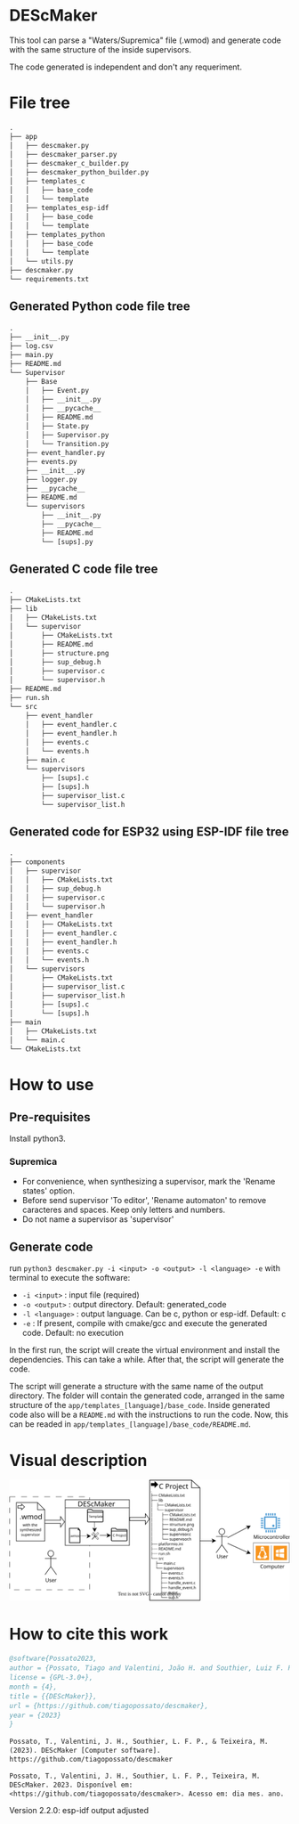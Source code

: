 # DEScMaker

This tool can parse a "Waters/Supremica" file (.wmod) and generate code with the same structure of the inside supervisors.

The code generated is independent and don't any requeriment.

# File tree
    .
    ├── app
    │   ├── descmaker.py
    │   ├── descmaker_parser.py
    │   ├── descmaker_c_builder.py
    │   ├── descmaker_python_builder.py
    │   ├── templates_c
    │   │   ├── base_code
    │   │   └── template
    │   ├── templates_esp-idf
    │   │   ├── base_code
    │   │   └── template
    │   ├── templates_python
    │   │   ├── base_code
    │   │   └── template
    │   └── utils.py
    ├── descmaker.py
    └── requirements.txt

## Generated Python code file tree
    .
    ├── __init__.py
    ├── log.csv
    ├── main.py
    ├── README.md
    └── Supervisor
        ├── Base
        │   ├── Event.py
        │   ├── __init__.py
        │   ├── __pycache__
        │   ├── README.md
        │   ├── State.py
        │   ├── Supervisor.py
        │   └── Transition.py
        ├── event_handler.py
        ├── events.py
        ├── __init__.py
        ├── logger.py
        ├── __pycache__
        ├── README.md
        └── supervisors
            ├── __init__.py
            ├── __pycache__
            ├── README.md
            └── [sups].py

## Generated C code file tree
    .
    ├── CMakeLists.txt
    ├── lib
    │   ├── CMakeLists.txt
    │   └── supervisor
    │       ├── CMakeLists.txt
    │       ├── README.md
    │       ├── structure.png
    │       ├── sup_debug.h
    │       ├── supervisor.c
    │       └── supervisor.h
    ├── README.md
    ├── run.sh
    └── src
        ├── event_handler
        │   ├── event_handler.c
        │   ├── event_handler.h
        │   ├── events.c
        │   └── events.h
        ├── main.c
        └── supervisors
            ├── [sups].c
            ├── [sups].h
            ├── supervisor_list.c
            └── supervisor_list.h

## Generated code for ESP32 using ESP-IDF file tree
    .
    ├── components
    │   ├── supervisor
    │   │   ├── CMakeLists.txt
    │   │   ├── sup_debug.h
    │   │   ├── supervisor.c
    │   │   └── supervisor.h
    │   ├── event_handler
    │   │   ├── CMakeLists.txt
    │   │   ├── event_handler.c
    │   │   ├── event_handler.h
    │   │   ├── events.c
    │   │   └── events.h
    │   └── supervisors
    │       ├── CMakeLists.txt
    │       ├── supervisor_list.c
    │       ├── supervisor_list.h
    │       ├── [sups].c
    │       └── [sups].h
    ├── main
    │   ├── CMakeLists.txt
    │   └── main.c
    └── CMakeLists.txt

# How to use

## Pre-requisites

Install python3.

### Supremica
- For convenience, when synthesizing a supervisor, mark the 'Rename states' option.
- Before send supervisor 'To editor', 'Rename automaton' to remove caracteres and spaces. Keep only letters and numbers.
- Do not name a supervisor as 'supervisor'

## Generate code

run `python3 descmaker.py -i <input> -o <output> -l <language> -e` with terminal to execute the software:
- `-i <input>` : input file (required)
- `-o <output>` : output directory. Default: generated_code
- `-l <language>` : output language. Can be c, python or esp-idf. Default: c
- `-e` :  If present, compile with cmake/gcc and execute the generated code. Default: no execution

In the first run, the script will create the virtual environment and install the dependencies. This can take a while. After that, the script will generate the code.

The script will generate a structure with the same name of the output directory. The folder will contain the generated code, arranged in the same structure of the `app/templates_[language]/base_code`. Inside generated code also will be a `README.md` with the instructions to run the code. Now, this can be readed in `app/templates_[language]/base_code/README.md`.


# Visual description

![Visual description](https://github.com/tiagopossato/descmaker/blob/main/docs/visual_readme.svg?raw=true)

# How to cite this work

```bibtex
@software{Possato2023,
author = {Possato, Tiago and Valentini, João H. and Southier, Luiz F. P. and Teixeira, Marcelo},
license = {GPL-3.0+},
month = {4},
title = {{DEScMaker}},
url = {https://github.com/tiagopossato/descmaker},
year = {2023}
}

```

```apa
Possato, T., Valentini, J. H., Southier, L. F. P., & Teixeira, M. (2023). DEScMaker [Computer software]. https://github.com/tiagopossato/descmaker
```

```abnt
Possato, T., Valentini, J. H., Southier, L. F. P., Teixeira, M. DEScMaker. 2023. Disponível em: <https://github.com/tiagopossato/descmaker>. Acesso em: dia mes. ano.
```

Version 2.2.0: esp-idf output adjusted
